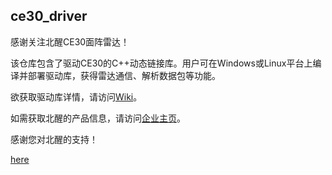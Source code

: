 ## ce30_driver
感谢关注北醒CE30面阵雷达！

该仓库包含了驱动CE30的C++动态链接库。用户可在Windows或Linux平台上编译并部署驱动库，获得雷达通信、解析数据包等功能。

欲获取驱动库详情，请访问[Wiki](https://github.com/codincodee/ce30_driver/wiki)。

如需获取北醒的产品信息，请访问[企业主页](http://www.benewake.com)。

感谢您对北醒的支持！

[here](pages/getting_started.md)